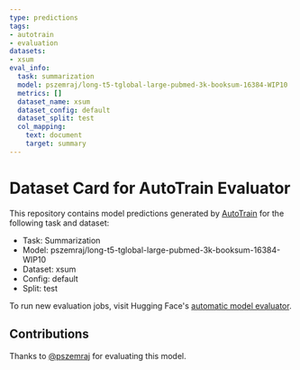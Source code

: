 ```yaml
---
type: predictions
tags:
- autotrain
- evaluation
datasets:
- xsum
eval_info:
  task: summarization
  model: pszemraj/long-t5-tglobal-large-pubmed-3k-booksum-16384-WIP10
  metrics: []
  dataset_name: xsum
  dataset_config: default
  dataset_split: test
  col_mapping:
    text: document
    target: summary
---
```

# Dataset Card for AutoTrain Evaluator

This repository contains model predictions generated by [AutoTrain](https://huggingface.co/autotrain) for the following task and dataset:

* Task: Summarization
* Model: pszemraj/long-t5-tglobal-large-pubmed-3k-booksum-16384-WIP10
* Dataset: xsum
* Config: default
* Split: test

To run new evaluation jobs, visit Hugging Face's [automatic model evaluator](https://huggingface.co/spaces/autoevaluate/model-evaluator).

## Contributions

Thanks to [@pszemraj](https://huggingface.co/pszemraj) for evaluating this model.